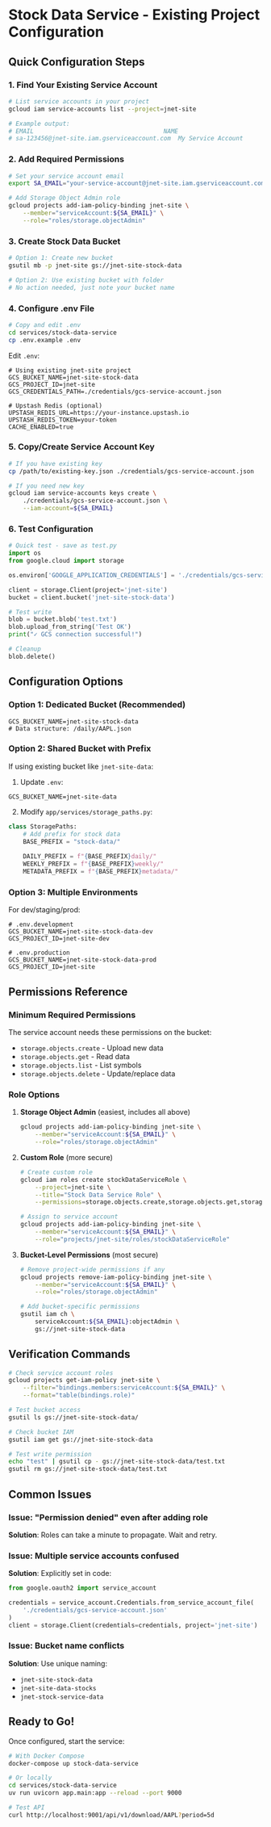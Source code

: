 # Stock Data Service - Existing Project Configuration

## Quick Configuration Steps

### 1. Find Your Existing Service Account

```bash
# List service accounts in your project
gcloud iam service-accounts list --project=jnet-site

# Example output:
# EMAIL                                    NAME
# sa-123456@jnet-site.iam.gserviceaccount.com  My Service Account
```

### 2. Add Required Permissions

```bash
# Set your service account email
export SA_EMAIL="your-service-account@jnet-site.iam.gserviceaccount.com"

# Add Storage Object Admin role
gcloud projects add-iam-policy-binding jnet-site \
    --member="serviceAccount:${SA_EMAIL}" \
    --role="roles/storage.objectAdmin"
```

### 3. Create Stock Data Bucket

```bash
# Option 1: Create new bucket
gsutil mb -p jnet-site gs://jnet-site-stock-data

# Option 2: Use existing bucket with folder
# No action needed, just note your bucket name
```

### 4. Configure .env File

```bash
# Copy and edit .env
cd services/stock-data-service
cp .env.example .env
```

Edit `.env`:
```env
# Using existing jnet-site project
GCS_BUCKET_NAME=jnet-site-stock-data
GCS_PROJECT_ID=jnet-site
GCS_CREDENTIALS_PATH=./credentials/gcs-service-account.json

# Upstash Redis (optional)
UPSTASH_REDIS_URL=https://your-instance.upstash.io
UPSTASH_REDIS_TOKEN=your-token
CACHE_ENABLED=true
```

### 5. Copy/Create Service Account Key

```bash
# If you have existing key
cp /path/to/existing-key.json ./credentials/gcs-service-account.json

# If you need new key
gcloud iam service-accounts keys create \
    ./credentials/gcs-service-account.json \
    --iam-account=${SA_EMAIL}
```

### 6. Test Configuration

```python
# Quick test - save as test.py
import os
from google.cloud import storage

os.environ['GOOGLE_APPLICATION_CREDENTIALS'] = './credentials/gcs-service-account.json'

client = storage.Client(project='jnet-site')
bucket = client.bucket('jnet-site-stock-data')

# Test write
blob = bucket.blob('test.txt')
blob.upload_from_string('Test OK')
print("✓ GCS connection successful!")

# Cleanup
blob.delete()
```

## Configuration Options

### Option 1: Dedicated Bucket (Recommended)

```env
GCS_BUCKET_NAME=jnet-site-stock-data
# Data structure: /daily/AAPL.json
```

### Option 2: Shared Bucket with Prefix

If using existing bucket like `jnet-site-data`:

1. Update `.env`:
```env
GCS_BUCKET_NAME=jnet-site-data
```

2. Modify `app/services/storage_paths.py`:
```python
class StoragePaths:
    # Add prefix for stock data
    BASE_PREFIX = "stock-data/"
    
    DAILY_PREFIX = f"{BASE_PREFIX}daily/"
    WEEKLY_PREFIX = f"{BASE_PREFIX}weekly/"
    METADATA_PREFIX = f"{BASE_PREFIX}metadata/"
```

### Option 3: Multiple Environments

For dev/staging/prod:

```env
# .env.development
GCS_BUCKET_NAME=jnet-site-stock-data-dev
GCS_PROJECT_ID=jnet-site-dev

# .env.production  
GCS_BUCKET_NAME=jnet-site-stock-data-prod
GCS_PROJECT_ID=jnet-site
```

## Permissions Reference

### Minimum Required Permissions

The service account needs these permissions on the bucket:

- `storage.objects.create` - Upload new data
- `storage.objects.get` - Read data
- `storage.objects.list` - List symbols
- `storage.objects.delete` - Update/replace data

### Role Options

1. **Storage Object Admin** (easiest, includes all above)
   ```bash
   gcloud projects add-iam-policy-binding jnet-site \
       --member="serviceAccount:${SA_EMAIL}" \
       --role="roles/storage.objectAdmin"
   ```

2. **Custom Role** (more secure)
   ```bash
   # Create custom role
   gcloud iam roles create stockDataServiceRole \
       --project=jnet-site \
       --title="Stock Data Service Role" \
       --permissions=storage.objects.create,storage.objects.get,storage.objects.list,storage.objects.delete
   
   # Assign to service account
   gcloud projects add-iam-policy-binding jnet-site \
       --member="serviceAccount:${SA_EMAIL}" \
       --role="projects/jnet-site/roles/stockDataServiceRole"
   ```

3. **Bucket-Level Permissions** (most secure)
   ```bash
   # Remove project-wide permissions if any
   gcloud projects remove-iam-policy-binding jnet-site \
       --member="serviceAccount:${SA_EMAIL}" \
       --role="roles/storage.objectAdmin"
   
   # Add bucket-specific permissions
   gsutil iam ch \
       serviceAccount:${SA_EMAIL}:objectAdmin \
       gs://jnet-site-stock-data
   ```

## Verification Commands

```bash
# Check service account roles
gcloud projects get-iam-policy jnet-site \
    --filter="bindings.members:serviceAccount:${SA_EMAIL}" \
    --format="table(bindings.role)"

# Test bucket access
gsutil ls gs://jnet-site-stock-data/

# Check bucket IAM
gsutil iam get gs://jnet-site-stock-data

# Test write permission
echo "test" | gsutil cp - gs://jnet-site-stock-data/test.txt
gsutil rm gs://jnet-site-stock-data/test.txt
```

## Common Issues

### Issue: "Permission denied" even after adding role

**Solution**: Roles can take a minute to propagate. Wait and retry.

### Issue: Multiple service accounts confused

**Solution**: Explicitly set in code:
```python
from google.oauth2 import service_account

credentials = service_account.Credentials.from_service_account_file(
    './credentials/gcs-service-account.json'
)
client = storage.Client(credentials=credentials, project='jnet-site')
```

### Issue: Bucket name conflicts

**Solution**: Use unique naming:
- `jnet-site-stock-data`
- `jnet-site-data-stocks`
- `jnet-stock-service-data`

## Ready to Go!

Once configured, start the service:

```bash
# With Docker Compose
docker-compose up stock-data-service

# Or locally
cd services/stock-data-service
uv run uvicorn app.main:app --reload --port 9000

# Test API
curl http://localhost:9001/api/v1/download/AAPL?period=5d
```